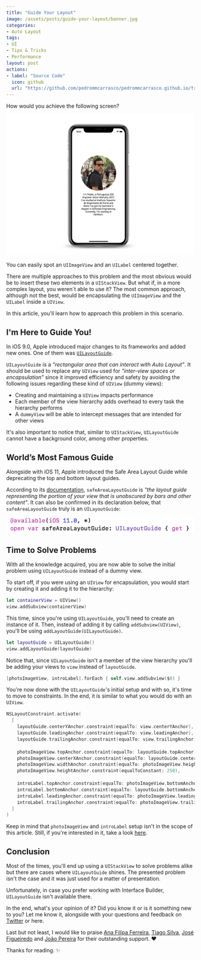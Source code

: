 ```yaml
---
title: "Guide Your Layout"
image: /assets/posts/guide-your-layout/banner.jpg
categories:
- Auto Layout
tags:
- UI
- Tips & Tricks
- Performance
layout: post
actions:
- label: "Source Code"
  icon: github
  url: "https://github.com/pedrommcarrasco/pedrommcarrasco.github.io/tree/master/Articles-Source-Code/Guide%20your%20layout/GuideYourLayout.playground"
---
```


How would you achieve the following screen? 

![](https://github.com/pedrommcarrasco/pedrommcarrasco.github.io/blob/master/assets/posts/guide-your-layout/goal.jpg?raw=true)

You can easily spot an `UIImageView` and an `UILabel` centered together. 

There are multiple approaches to this problem and the most obvious would be to insert these two elements in a `UIStackView`. But what if, in a more complex layout, you weren´t able to use it? The most common approach, although not the best, would be encapsulating the `UIImageView` and the `UILabel` inside a `UIView`.

In this article, you'll learn how to approach this problem in this scenario.

## I'm Here to Guide You!

In iOS 9.0, Apple introduced major changes to its frameworks and added new ones. One of them was [ `UILayoutGuide`](https://developer.apple.com/documentation/uikit/uilayoutguide).

 `UILayoutGuide` is a *“rectangular area that can interact with Auto Layout”*. It should be used to replace any `UIView` used for *"inter-view spaces or encapsulation"* since it improved efficiency and safety by avoiding the following issues regarding these kind of `UIView` (dummy views):

* Creating and maintaining a `UIView` impacts performance
* Each member of the view hierarchy adds overhead to every task the hierarchy performs
* A `dummyView` will be able to intercept messages that are intended for other views

It's also important to notice that, similar to `UIStackView`, `UILayoutGuide` cannot have a background color, among other properties.

## World’s Most Famous Guide

Alongside with iOS 11, Apple introduced the Safe Area Layout Guide while deprecating the top and bottom layout guides.

According to its [documentation](https://developer.apple.com/documentation/uikit/uiview/2891102-safearealayoutguide), `safeAreaLayoutGuide` is *"the layout guide representing the portion of your view that is unobscured by bars and other content"*. It can also be confirmed in its declaration below, that `safeAreaLayoutGuide` truly is an `UILayoutGuide`:

![](https://github.com/pedrommcarrasco/pedrommcarrasco.github.io/blob/master/assets/posts/guide-your-layout/safeAreaDeclaration.png?raw=true)

## Time to Solve Problems

With all the knowledge acquired, you are now able to solve the initial problem using `UILayoutGuide` instead of a dummy view.

To start off, if you were using an `UIView` for encapsulation, you would start by creating it and adding it to the hierarchy:

```swift
let containerView = UIView()
view.addSubview(containerView)
```

This time, since you're using `UILayoutGuide`, you'll need to create an instance of it. Then, instead of adding it by calling `addSubview(UIView)`, you'll be using `addLayoutGuide(UILayoutGuide)`.

```swift
let layoutGuide = UILayoutGuide()
view.addLayoutGuide(layoutGuide)
```

Notice that, since `UILayoutGuide` isn't a member of the view hierarchy you'll be adding your views to `view` instead of `layoutGuide`.

```swift
[photoImageView, introLabel].forEach { self.view.addSubview($0) }
```

You're now done with the `UILayoutGuide`'s initial setup and with so, it's time to move to constraints. In the end, it is similar to what you would do with an `UIView`.

```swift
NSLayoutConstraint.activate(
  [
    layoutGuide.centerYAnchor.constraint(equalTo: view.centerYAnchor),
    layoutGuide.leadingAnchor.constraint(equalTo: view.leadingAnchor),
    layoutGuide.trailingAnchor.constraint(equalTo: view.trailingAnchor),
                
    photoImageView.topAnchor.constraint(equalTo: layoutGuide.topAnchor),     
    photoImageView.centerXAnchor.constraint(equalTo: layoutGuide.centerXAnchor),
    photoImageView.widthAnchor.constraint(equalTo: photoImageView.heightAnchor),
    photoImageView.heightAnchor.constraint(equalToConstant: 250),
                
    introLabel.topAnchor.constraint(equalTo: photoImageView.bottomAnchor, constant: 16),
    introLabel.bottomAnchor.constraint(equalTo: layoutGuide.bottomAnchor),
    introLabel.leadingAnchor.constraint(equalTo: photoImageView.leadingAnchor),
    introLabel.trailingAnchor.constraint(equalTo: photoImageView.trailingAnchor)
  ]
)
```

Keep in mind that `photoImageView` and `introLabel` setup isn't in the scope of this article. Still, if you're interested in it, take a look [here](https://github.com/pedrommcarrasco/pedrommcarrasco.github.io/tree/master/Articles-Source-Code/Guide%20your%20layout/GuideYourLayout.playground).

## Conclusion

Most of the times, you'll end up using a `UIStackView` to solve problems alike but there are cases where `UILayoutGuide` shines. The presented problem isn't the case and it was just used for a matter of presentation.

Unfortunately, in case you prefer working with Interface Builder, `UILayoutGuide` isn't available there.

In the end, what's your opinion of it? Did you know it or is it something new to you? Let me know it, alongside with your questions and feedback on [Twitter](https://twitter.com/) or here.

Last but not least, I would like to praise [Ana Filipa Ferreira](https://twitter.com/anafpf3), [Tiago Silva](https://twitter.com/tiagomssilvaa), [José Figueiredo](https://twitter.com/ZeMiguelFig) and [João Pereira](https://twitter.com/NSMyself) for their outstanding support. ❤️

Thanks for reading. ✨
